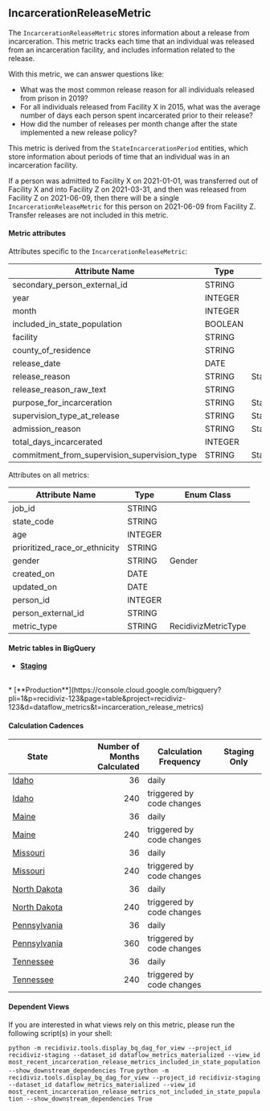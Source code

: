 ## IncarcerationReleaseMetric

The `IncarcerationReleaseMetric` stores information about a release from incarceration. This metric tracks each time that an individual was released from an incarceration facility, and includes information related to the release.

With this metric, we can answer questions like:

- What was the most common release reason for all individuals released from prison in 2019?
- For all individuals released from Facility X in 2015, what was the average number of days each person spent incarcerated prior to their release?
- How did the number of releases per month change after the state implemented a new release policy?

This metric is derived from the `StateIncarcerationPeriod` entities, which store information about periods of time that an individual was in an incarceration facility.  

If a person was admitted to Facility X on 2021-01-01, was transferred out of Facility X and into Facility Z on 2021-03-31, and then was released from Facility Z on 2021-06-09, then there will be a single `IncarcerationReleaseMetric` for this person on 2021-06-09 from Facility Z. Transfer releases are not included in this metric.


#### Metric attributes
Attributes specific to the `IncarcerationReleaseMetric`:

|             **Attribute Name**             |**Type**|            **Enum Class**             |
|--------------------------------------------|--------|---------------------------------------|
|secondary_person_external_id                |STRING  |                                       |
|year                                        |INTEGER |                                       |
|month                                       |INTEGER |                                       |
|included_in_state_population                |BOOLEAN |                                       |
|facility                                    |STRING  |                                       |
|county_of_residence                         |STRING  |                                       |
|release_date                                |DATE    |                                       |
|release_reason                              |STRING  |StateIncarcerationPeriodReleaseReason  |
|release_reason_raw_text                     |STRING  |                                       |
|purpose_for_incarceration                   |STRING  |StateSpecializedPurposeForIncarceration|
|supervision_type_at_release                 |STRING  |StateSupervisionPeriodSupervisionType  |
|admission_reason                            |STRING  |StateIncarcerationPeriodAdmissionReason|
|total_days_incarcerated                     |INTEGER |                                       |
|commitment_from_supervision_supervision_type|STRING  |StateSupervisionPeriodSupervisionType  |


Attributes on all metrics:

|     **Attribute Name**      |**Type**|  **Enum Class**   |
|-----------------------------|--------|-------------------|
|job_id                       |STRING  |                   |
|state_code                   |STRING  |                   |
|age                          |INTEGER |                   |
|prioritized_race_or_ethnicity|STRING  |                   |
|gender                       |STRING  |Gender             |
|created_on                   |DATE    |                   |
|updated_on                   |DATE    |                   |
|person_id                    |INTEGER |                   |
|person_external_id           |STRING  |                   |
|metric_type                  |STRING  |RecidivizMetricType|


#### Metric tables in BigQuery

* [**Staging**](https://console.cloud.google.com/bigquery?pli=1&p=recidiviz-staging&page=table&project=recidiviz-staging&d=dataflow_metrics&t=incarceration_release_metrics)
<br/>
* [**Production**](https://console.cloud.google.com/bigquery?pli=1&p=recidiviz-123&page=table&project=recidiviz-123&d=dataflow_metrics&t=incarceration_release_metrics)
<br/>

#### Calculation Cadences

|                 **State**                  |**Number of Months Calculated**|**Calculation Frequency**|**Staging Only**|
|--------------------------------------------|------------------------------:|-------------------------|----------------|
|[Idaho](../../states/idaho.md)              |                             36|daily                    |                |
|[Idaho](../../states/idaho.md)              |                            240|triggered by code changes|                |
|[Maine](../../states/maine.md)              |                             36|daily                    |                |
|[Maine](../../states/maine.md)              |                            240|triggered by code changes|                |
|[Missouri](../../states/missouri.md)        |                             36|daily                    |                |
|[Missouri](../../states/missouri.md)        |                            240|triggered by code changes|                |
|[North Dakota](../../states/north_dakota.md)|                             36|daily                    |                |
|[North Dakota](../../states/north_dakota.md)|                            240|triggered by code changes|                |
|[Pennsylvania](../../states/pennsylvania.md)|                             36|daily                    |                |
|[Pennsylvania](../../states/pennsylvania.md)|                            360|triggered by code changes|                |
|[Tennessee](../../states/tennessee.md)      |                             36|daily                    |                |
|[Tennessee](../../states/tennessee.md)      |                            240|triggered by code changes|                |


#### Dependent Views

If you are interested in what views rely on this metric, please run the following script(s) in your shell:

```python -m recidiviz.tools.display_bq_dag_for_view --project_id recidiviz-staging --dataset_id dataflow_metrics_materialized --view_id most_recent_incarceration_release_metrics_included_in_state_population --show_downstream_dependencies True```
```python -m recidiviz.tools.display_bq_dag_for_view --project_id recidiviz-staging --dataset_id dataflow_metrics_materialized --view_id most_recent_incarceration_release_metrics_not_included_in_state_population --show_downstream_dependencies True```

